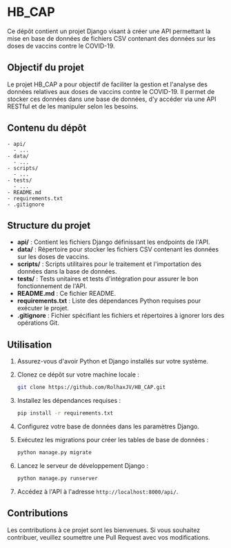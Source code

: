 # HB_CAP

Ce dépôt contient un projet Django visant à créer une API permettant la mise en base de données de fichiers CSV contenant des données sur les doses de vaccins contre le COVID-19.

## Objectif du projet

Le projet HB_CAP a pour objectif de faciliter la gestion et l'analyse des données relatives aux doses de vaccins contre le COVID-19. Il permet de stocker ces données dans une base de données, d'y accéder via une API RESTful et de les manipuler selon les besoins.

## Contenu du dépôt

```
- api/
  - ...
- data/
  - ...
- scripts/
  - ...
- tests/
  - ...
- README.md
- requirements.txt
- .gitignore
```

## Structure du projet

- **api/** : Contient les fichiers Django définissant les endpoints de l'API.
- **data/** : Répertoire pour stocker les fichiers CSV contenant les données sur les doses de vaccins.
- **scripts/** : Scripts utilitaires pour le traitement et l'importation des données dans la base de données.
- **tests/** : Tests unitaires et tests d'intégration pour assurer le bon fonctionnement de l'API.
- **README.md** : Ce fichier README.
- **requirements.txt** : Liste des dépendances Python requises pour exécuter le projet.
- **.gitignore** : Fichier spécifiant les fichiers et répertoires à ignorer lors des opérations Git.

## Utilisation

1. Assurez-vous d'avoir Python et Django installés sur votre système.
2. Clonez ce dépôt sur votre machine locale :

   ```bash
   git clone https://github.com/RolhaxJV/HB_CAP.git
   ```

3. Installez les dépendances requises :

   ```bash
   pip install -r requirements.txt
   ```

4. Configurez votre base de données dans les paramètres Django.
5. Exécutez les migrations pour créer les tables de base de données :

   ```bash
   python manage.py migrate
   ```

6. Lancez le serveur de développement Django :

   ```bash
   python manage.py runserver
   ```

7. Accédez à l'API à l'adresse `http://localhost:8000/api/`.

## Contributions

Les contributions à ce projet sont les bienvenues. Si vous souhaitez contribuer, veuillez soumettre une Pull Request avec vos modifications.
